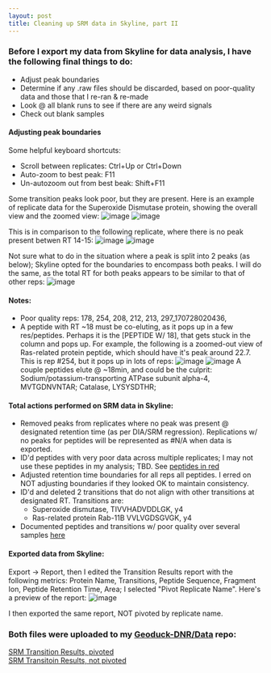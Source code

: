 ```yaml
---
layout: post
title: Cleaning up SRM data in Skyline, part II
---
```


### Before I export my data from Skyline for data analysis, I have the following final things to do: 
  * Adjust peak boundaries
  * Determine if any .raw files should be discarded, based on poor-quality data and those that I re-ran & re-made
  * Look @ all blank runs to see if there are any weird signals
  * Check out blank samples

#### Adjusting peak boundaries

Some helpful keyboard shortcuts:
  * Scroll between replicates: Ctrl+Up or Ctrl+Down 
  * Auto-zoom to best peak: F11
  * Un-autozoom out from best beak: Shift+F11

Some transition peaks look poor, but they are present. Here is an example of replicate data for the Superoxide Dismutase protein, showing the overall view and the zoomed view:
![image](https://user-images.githubusercontent.com/17264765/29227951-c8e7a056-7e8c-11e7-8546-0a469b5cdf0b.png)
![image](https://user-images.githubusercontent.com/17264765/29227945-befdd22c-7e8c-11e7-9960-bcec1c7aa1b4.png)

This is in comparison to the following replicate, where there is no peak present betwen RT 14-15:
![image](https://user-images.githubusercontent.com/17264765/29228094-4b28bda2-7e8d-11e7-8dc9-5a97c60a933e.png)
![image](https://user-images.githubusercontent.com/17264765/29228099-5475d9c6-7e8d-11e7-8416-be4c4152b686.png)

Not sure what to do in the situation where a peak is split into 2 peaks (as below); Skyline opted for the boundaries to encompass both peaks. I will do the same, as the total RT for both peaks appears to be similar to that of other reps:
![image](https://user-images.githubusercontent.com/17264765/29229248-1c40b03a-7e92-11e7-8b0e-379fedea422e.png)

#### Notes:
  * Poor quality reps: 178, 254, 208, 212, 213, 297_170728020436, 
  * A peptide with RT ~18 must be co-eluting, as it pops up in a few res/peptides. Perhaps it is the [PEPTIDE W/ 18], that gets stuck in the column and pops up. For example, the following is a zoomed-out view of Ras-related protein peptide, which should have it's peak around 22.7. This is rep #254, but it pops up in lots of reps: 
![image](https://user-images.githubusercontent.com/17264765/29232255-83b93838-7e9f-11e7-8595-18a112d4e0a9.png)
![image](https://user-images.githubusercontent.com/17264765/29232330-fa8a6676-7e9f-11e7-943d-35a15dd45e0e.png)
A couple peptides elute @ ~18min, and could be the culprit: Sodium/potassium-transporting ATPase subunit alpha-4, MVTGDNVNTAR; Catalase, LYSYSDTHR; 

#### Total actions performed on SRM data in Skyline:
  * Removed peaks from replicates where no peak was present @ designated retention time (as per DIA/SRM regression). Replications w/ no peaks for peptides will be represented as #N/A when data is exported. 
  * ID'd peptides with very poor data across multiple replicates; I may not use these peptides in my analysis; TBD. See [peptides in red](https://user-images.githubusercontent.com/17264765/29098024-ee33168e-7c51-11e7-912f-a0fd8d2b2a18.png)
  * Adjusted retention time boundaries for all reps all peptides. I erred on NOT adjusting boundaries if they looked OK to maintain consistency. 
  * ID'd and deleted 2 transitions that do not align with other transitions at designated RT. Transitions are:
    - Superoxide dismutase, TIVVHADVDDLGK, y4 
    - Ras-related protein Rab-11B VVLVGDSGVGK, y4
  * Documented peptides and transitions w/ poor quality over several samples [here](https://github.com/laurahspencer/Geoduck-DNR/blob/master/Analyses/SRM-Analysis/2017-08-11-SRM-Transition-Cleanup.xlsx)
  
#### Exported data from Skyline: 
Export -> Report, then I edited the Transition Results report with the following metrics: Protein Name, Transitions, Peptide Sequence, Fragment Ion, Peptide Retention Time, Area; I selected "Pivot Replicate Name".  Here's a preview of the report:
![image](https://user-images.githubusercontent.com/17264765/29233937-bbc960dc-7ea8-11e7-9e5d-3417e367fd40.png)

I then exported the same report, NOT pivoted by replicate name. 

### Both files were uploaded to my [Geoduck-DNR/Data](https://github.com/laurahspencer/Geoduck-DNR/tree/master/Data) repo:
[SRM Transition Results, pivoted](https://github.com/laurahspencer/Geoduck-DNR/blob/master/Data/2017-08-11_Transition%20Results_LHS%20modified.csv)   
[SRM Transitoin Results, not pivoted](https://github.com/laurahspencer/Geoduck-DNR/blob/master/Data/2017-08-11_Transition%20Results_LHS%20modified%2Crep-name-not-pivoted.csv)
